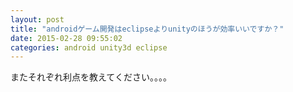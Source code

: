 ```yaml
---
layout: post
title: "androidゲーム開発はeclipseよりunityのほうが効率いいですか？"
date: 2015-02-28 09:55:02
categories: android unity3d eclipse
---
```

<p>またそれぞれ利点を教えてください。。。。</p>
